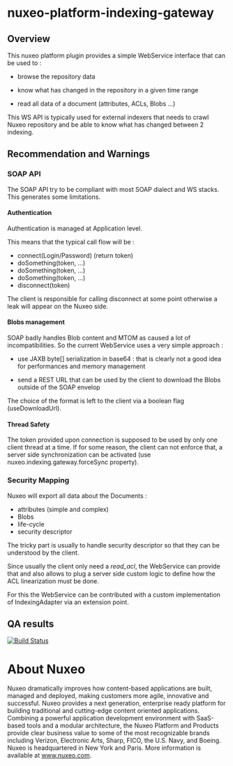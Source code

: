 # nuxeo-platform-indexing-gateway

## Overview

This nuxeo platform plugin provides a simple WebService interface that can be used to :

 - browse the repository data

 - know what has changed in the repository in a given time range

 - read all data of a document (attributes, ACLs, Blobs ...)

This WS API is typically used for external indexers that needs to crawl Nuxeo repository and be able to know what has changed between 2 indexing.

## Recommendation and Warnings

### SOAP API

The SOAP API try to be compliant with most SOAP dialect and WS stacks.
This generates some limitations.

#### Authentication

Authentication is managed at Application level.

This means that the typical call flow will be :

 - connect(Login/Password) (return token)
 - doSomething(token, ...)
 - doSomething(token, ...)
 - doSomething(token, ...)
 - disconnect(token)

The client is responsible for calling disconnect at some point otherwise a leak will appear on the Nuxeo side.

#### Blobs management

SOAP badly handles Blob content and MTOM as caused a lot of incompatibilities.
So the current WebService uses a very simple approach :

 - use JAXB byte[] serialization in base64 : that is clearly not a good idea for performances and memory management

 - send a REST URL that can be used by the client to download the Blobs outside of the SOAP envelop

The choice of the format is left to the client via a boolean flag (useDownloadUrl).

#### Thread Safety

The token provided upon connection is supposed to be used by only one client thread at a time.
If for some reason, the client can not enforce that, a server side synchronization can be activated (use nuxeo.indexing.gateway.forceSync property).

### Security Mapping

Nuxeo will export all data about the Documents :

 - attributes (simple and complex)
 - Blobs
 - life-cycle
 - security descriptor

The tricky part is usually to handle security descriptor so that they can be understood by the client.

Since usually the client only need a *read_acl*, the WebService can provide that and also allows to plug a server side custom logic to define how the ACL linearization must be done.

For this the WebService can be contributed with a custom implementation of IndexingAdapter via an extension point.

## QA results

[![Build Status](https://qa.nuxeo.org/jenkins/buildStatus/icon?job=addons_nuxeo-platform-indexing-gateway-master)](https://qa.nuxeo.org/jenkins/job/addons_nuxeo-platform-indexing-gateway-master/)

# About Nuxeo

Nuxeo dramatically improves how content-based applications are built, managed and deployed, making customers more agile, innovative and successful. Nuxeo provides a next generation, enterprise ready platform for building traditional and cutting-edge content oriented applications. Combining a powerful application development environment with SaaS-based tools and a modular architecture, the Nuxeo Platform and Products provide clear business value to some of the most recognizable brands including Verizon, Electronic Arts, Sharp, FICO, the U.S. Navy, and Boeing. Nuxeo is headquartered in New York and Paris. More information is available at www.nuxeo.com.



